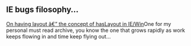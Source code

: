 <article><h2>IE bugs filosophy&#8230;</h2><a href="http://www.satzansatz.de/cssd/onhavinglayout.html">On having layout â€” the concept of hasLayout in IE/Win</a>One for my personal must read archive, you know the one that grows rapidly as work keeps flowing in and time keep flying out...</article>